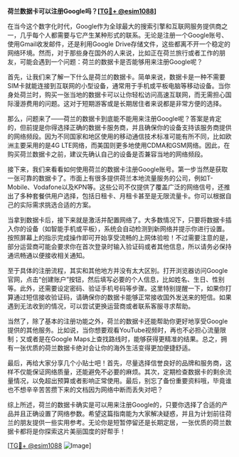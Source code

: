 **荷兰数据卡可以注册Google吗？[[TG💪+ @esim1088](https://t.me/s/esim1088)]**

在当今这个数字化时代，Google作为全球最大的搜索引擎和互联网服务提供商之一，几乎每个人都需要与它产生某种形式的联系。无论是注册一个Google账号、使用Gmail收发邮件，还是利用Google Drive存储文件，这些都离不开一个稳定的网络环境。然而，对于那些身在国外的人来说，比如正在荷兰旅行或者工作的朋友，可能会遇到一个问题：荷兰的数据卡是否能够用来注册Google呢？

首先，让我们来了解一下什么是荷兰的数据卡。简单来说，数据卡是一种不需要SIM卡就能连接到互联网的小型设备，通常用于手机或平板电脑等移动设备。当你身处荷兰时，购买一张当地的数据卡可以让你轻松访问高速互联网，而无需担心国际漫游费用的问题。这对于短期游客或是长期居住者来说都是非常方便的选择。

那么，问题来了——荷兰的数据卡到底能不能用来注册Google呢？答案是肯定的，但前提是你得选择正确的数据卡服务商，并且确保你的设备支持该服务商提供的网络频段。因为不同国家和地区使用的移动通信技术标准可能有所不同，比如欧洲主要采用的是4G LTE网络，而美国则更多地使用CDMA和GSM网络。因此，在购买荷兰数据卡之前，建议先确认自己的设备是否兼容当地的网络频段。

接下来，我们来看看如何使用荷兰的数据卡注册Google账号。第一步当然是获取一张可靠的数据卡了。市面上有很多提供荷兰本地流量服务的公司，例如T-Mobile、Vodafone以及KPN等。这些公司不仅提供了覆盖广泛的网络信号，还推出了多种套餐供用户选择，包括日租卡、月租卡甚至是无限流量卡。你可以根据自己的实际需求挑选合适的方案。

当拿到数据卡后，接下来就是激活并配置网络了。大多数情况下，只要将数据卡插入你的设备（如智能手机或平板），系统会自动检测到新网络并提示你进行设置。按照屏幕上的指示完成操作即可开始享受流畅的上网体验啦！不过需要注意的是，部分运营商可能会要求你在首次登录时输入验证码或者其他信息，所以请务必保持通讯畅通以便接收相关通知。

至于具体的注册流程，其实和其他地方并没有太大区别。打开浏览器访问Google官网，点击“创建账户”按钮，然后填写必要的个人信息，比如姓名、生日、性别等。此外，还需要设定密码、验证手机号码等步骤。这里特别提醒一下，如果你打算通过短信接收验证码，请确保你的数据卡能够正常接收国外发送来的短信。如果遇到无法收到的情况，可以尝试更换运营商或者联系客服寻求帮助。

当然了，除了基本的注册功能之外，荷兰的数据卡还能帮助你更好地享受Google提供的其他服务。比如说，当你想要观看YouTube视频时，再也不必担心流量限制；又或者是在Google Maps上查找路线时，能够获得更精准的结果。总之，拥有一张优质的荷兰数据卡绝对会让你的海外生活变得更加便捷舒适。

最后，再给大家分享几个小贴士吧！首先，尽量选择信誉良好的品牌和服务商，这样不仅能保证网络质量，还能避免不必要的麻烦。其次，定期检查数据卡的剩余流量情况，以免超出预算或者影响正常使用。最后，别忘了备份重要资料哦，毕竟谁也不想辛辛苦苦攒下来的文档因为网络中断而丢失对吧？

综上所述，荷兰的数据卡确实是可以用来注册Google的，只要你选择了合适的产品并且正确设置了网络参数。希望这篇指南能为大家解决疑惑，并且为计划前往荷兰的朋友提供一些实用参考。无论你是短暂停留还是长期定居，一张优质的荷兰数据卡都将是你探索这片美丽国度的好帮手！

[[TG💪+ @esim1088](https://t.me/s/esim1088) ![Image](https://i.postimg.cc/4NQfJmqS/Snipaste-2025-05-13-00-14-12.png)]